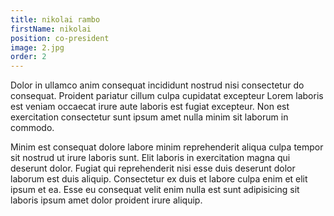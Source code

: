 ```yaml
---
title: nikolai rambo
firstName: nikolai
position: co-president
image: 2.jpg
order: 2
---
```

Dolor in ullamco anim consequat incididunt nostrud nisi consectetur do consequat. Proident pariatur cillum culpa cupidatat excepteur Lorem laboris est veniam occaecat irure aute laboris est fugiat excepteur. Non est exercitation consectetur sunt ipsum amet nulla minim sit laborum in commodo.

Minim est consequat dolore labore minim reprehenderit aliqua culpa tempor sit nostrud ut irure laboris sunt. Elit laboris in exercitation magna qui deserunt dolor. Fugiat qui reprehenderit nisi esse duis deserunt dolor laborum est duis aliquip. Consectetur ex duis et labore culpa enim et elit ipsum et ea. Esse eu consequat velit enim nulla est sunt adipisicing sit laboris ipsum amet dolor proident irure aliquip.
